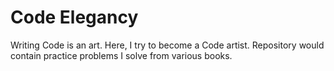 # Code Elegancy 
Writing Code is an art. Here, I try to become a Code artist. Repository would contain practice problems I solve from various books. 
